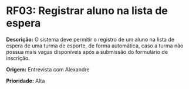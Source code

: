 # RF03: Registrar aluno na lista de espera

**Descrição:** O sistema deve permitir o registro de um aluno na lista de espera de uma turma de esporte, de forma automática, caso a turma não possua mais vagas disponíveis após a submissão do formulário de inscrição.

**Origem:** Entrevista com Alexandre

**Prioridade:** Alta
